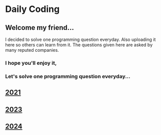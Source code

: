 # Daily Coding
## Welcome my friend...
I decided to solve one programming question everyday. Also uploading it here so others can learn from it. The questions given here are asked by many reputed companies.

### I hope you'll enjoy it,
### Let's solve one programming question everyday...

## [2021](2021)
## [2023](2023#2023---calendar)
## [2024](2024#2024---calendar)